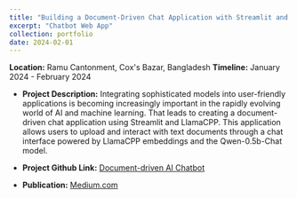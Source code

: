 ```yaml
---
title: "Building a Document-Driven Chat Application with Streamlit and LlamaCPP"
excerpt: "Chatbot Web App"
collection: portfolio
date: 2024-02-01
---
```


**Location:** Ramu Cantonment, Cox's Bazar, Bangladesh
**Timeline:** January 2024 - February 2024

- **Project Description:** Integrating sophisticated models into user-friendly applications is becoming increasingly important in the rapidly evolving world of AI and machine learning. That leads to creating a document-driven chat application using Streamlit and LlamaCPP. This application allows users to upload and interact with text documents through a chat interface powered by LlamaCPP embeddings and the Qwen-0.5b-Chat model.

- **Project Github Link:** [Document-driven AI Chatbot](https://github.com/rafsunsheikh/learning_llm)

- **Publication:** [Medium.com](https://medium.com/gopenai/building-a-document-driven-chat-application-with-streamlit-and-llamacpp-d8c62a4e842b)
